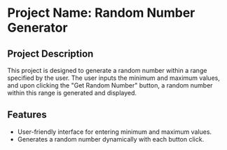 # Project Name: Random Number Generator
## Project Description
This project is designed to generate a random number within a range specified by the user. The user inputs the minimum and maximum values, and upon clicking the "Get Random Number" button, a random number within this range is generated and displayed.

## Features
 * User-friendly interface for entering minimum and maximum values.
 * Generates a random number dynamically with each button click.


